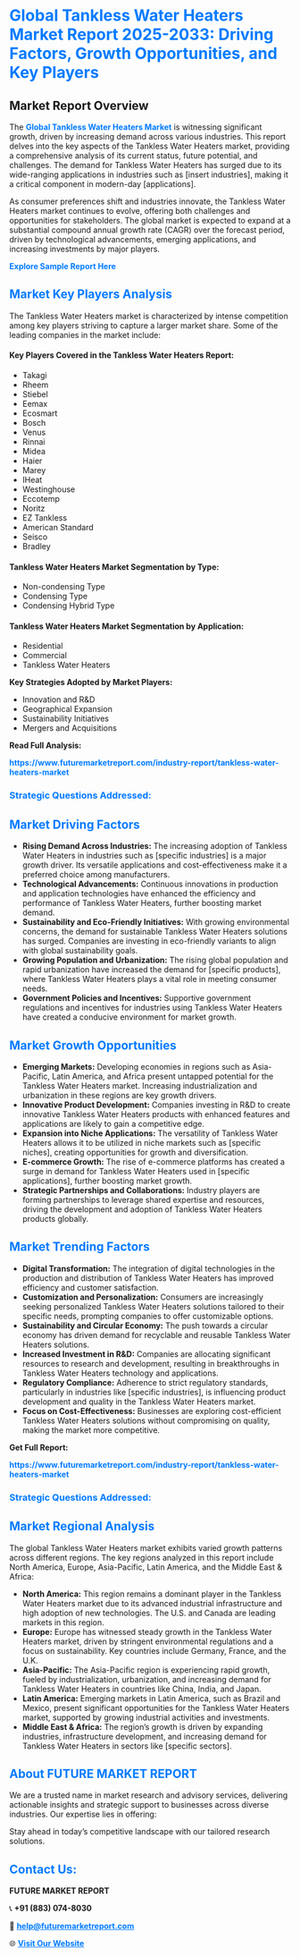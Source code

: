 <h1 style="color: #007BFF;">Global Tankless Water Heaters Market Report 2025-2033: Driving Factors, Growth Opportunities, and Key Players</h1>

<section id="overview">
<h2>Market Report Overview</h2>
<p>The <a href="https://www.futuremarketreport.com/industry-report/tankless-water-heaters-market" style="color: #007BFF; text-decoration: none;"><strong>Global Tankless Water Heaters Market</strong></a> is witnessing significant growth, driven by increasing demand across various industries. This report delves into the key aspects of the Tankless Water Heaters market, providing a comprehensive analysis of its current status, future potential, and challenges. The demand for Tankless Water Heaters has surged due to its wide-ranging applications in industries such as [insert industries], making it a critical component in modern-day [applications].</p>
<p>As consumer preferences shift and industries innovate, the Tankless Water Heaters market continues to evolve, offering both challenges and opportunities for stakeholders. The global market is expected to expand at a substantial compound annual growth rate (CAGR) over the forecast period, driven by technological advancements, emerging applications, and increasing investments by major players.</p>
</section>

<section id="overview">
<p><a href="https://www.futuremarketreport.com/request-sample/reportId=111077" style="color: #007BFF; text-decoration: none;"><strong>Explore Sample Report Here</strong></a></p>
</section>

<section id="key-players">
<h2 style="color: #007BFF;">Market Key Players Analysis</h2>
<p>The Tankless Water Heaters market is characterized by intense competition among key players striving to capture a larger market share. Some of the leading companies in the market include:</p>
<h4>Key Players Covered in the Tankless Water Heaters Report:</h4>
<ul><li>Takagi</li><li>Rheem</li><li>Stiebel</li><li>Eemax</li><li>Ecosmart</li><li>Bosch</li><li>Venus</li><li>Rinnai</li><li>Midea</li><li>Haier</li><li>Marey</li><li>IHeat</li><li>Westinghouse</li><li>Eccotemp</li><li>Noritz</li><li>EZ Tankless</li><li>American Standard</li><li>Seisco</li><li>Bradley</li></ul>
<h4>Tankless Water Heaters Market Segmentation by Type:</h4>
<ul><li>Non-condensing Type</li><li>Condensing Type</li><li>Condensing Hybrid Type</li></ul>

<h4>Tankless Water Heaters Market Segmentation by Application:</h4>
<ul><li>Residential</li><li>Commercial</li><li>Tankless Water Heaters</li></ul>
<p><strong>Key Strategies Adopted by Market Players:</strong></p>
<ul>
<li>Innovation and R&D</li>
<li>Geographical Expansion</li>
<li>Sustainability Initiatives</li>
<li>Mergers and Acquisitions</li>
</ul>
</section>

<section>
<p><strong>Read Full Analysis: </strong></p><a href="https://www.futuremarketreport.com/industry-report/tankless-water-heaters-market" style="color: #007BFF; text-decoration: none;"><strong>https://www.futuremarketreport.com/industry-report/tankless-water-heaters-market</strong></a>
<h3 style="color: #007BFF;">Strategic Questions Addressed:</h3>
</section>

<section id="driving-factors">
<h2 style="color: #007BFF;">Market Driving Factors</h2>
<ul>
<li><strong>Rising Demand Across Industries:</strong> The increasing adoption of Tankless Water Heaters in industries such as [specific industries] is a major growth driver. Its versatile applications and cost-effectiveness make it a preferred choice among manufacturers.</li>
<li><strong>Technological Advancements:</strong> Continuous innovations in production and application technologies have enhanced the efficiency and performance of Tankless Water Heaters, further boosting market demand.</li>
<li><strong>Sustainability and Eco-Friendly Initiatives:</strong> With growing environmental concerns, the demand for sustainable Tankless Water Heaters solutions has surged. Companies are investing in eco-friendly variants to align with global sustainability goals.</li>
<li><strong>Growing Population and Urbanization:</strong> The rising global population and rapid urbanization have increased the demand for [specific products], where Tankless Water Heaters plays a vital role in meeting consumer needs.</li>
<li><strong>Government Policies and Incentives:</strong> Supportive government regulations and incentives for industries using Tankless Water Heaters have created a conducive environment for market growth.</li>
</ul>
</section>

<section id="growth-opportunities">
<h2 style="color: #007BFF;">Market Growth Opportunities</h2>
<ul>
<li><strong>Emerging Markets:</strong> Developing economies in regions such as Asia-Pacific, Latin America, and Africa present untapped potential for the Tankless Water Heaters market. Increasing industrialization and urbanization in these regions are key growth drivers.</li>
<li><strong>Innovative Product Development:</strong> Companies investing in R&D to create innovative Tankless Water Heaters products with enhanced features and applications are likely to gain a competitive edge.</li>
<li><strong>Expansion into Niche Applications:</strong> The versatility of Tankless Water Heaters allows it to be utilized in niche markets such as [specific niches], creating opportunities for growth and diversification.</li>
<li><strong>E-commerce Growth:</strong> The rise of e-commerce platforms has created a surge in demand for Tankless Water Heaters used in [specific applications], further boosting market growth.</li>
<li><strong>Strategic Partnerships and Collaborations:</strong> Industry players are forming partnerships to leverage shared expertise and resources, driving the development and adoption of Tankless Water Heaters products globally.</li>
</ul>
</section>

<section id="trending-factors">
<h2 style="color: #007BFF;">Market Trending Factors</h2>
<ul>
<li><strong>Digital Transformation:</strong> The integration of digital technologies in the production and distribution of Tankless Water Heaters has improved efficiency and customer satisfaction.</li>
<li><strong>Customization and Personalization:</strong> Consumers are increasingly seeking personalized Tankless Water Heaters solutions tailored to their specific needs, prompting companies to offer customizable options.</li>
<li><strong>Sustainability and Circular Economy:</strong> The push towards a circular economy has driven demand for recyclable and reusable Tankless Water Heaters solutions.</li>
<li><strong>Increased Investment in R&D:</strong> Companies are allocating significant resources to research and development, resulting in breakthroughs in Tankless Water Heaters technology and applications.</li>
<li><strong>Regulatory Compliance:</strong> Adherence to strict regulatory standards, particularly in industries like [specific industries], is influencing product development and quality in the Tankless Water Heaters market.</li>
<li><strong>Focus on Cost-Effectiveness:</strong> Businesses are exploring cost-efficient Tankless Water Heaters solutions without compromising on quality, making the market more competitive.</li>
</ul>
</section>

<section>
<p><strong>Get Full Report: </strong></p><a href="https://www.futuremarketreport.com/industry-report/tankless-water-heaters-market" style="color: #007BFF; text-decoration: none;"><strong>https://www.futuremarketreport.com/industry-report/tankless-water-heaters-market</strong></a>
<h3 style="color: #007BFF;">Strategic Questions Addressed:</h3>
</section>


<section id="regional-analysis">
<h2 style="color: #007BFF;">Market Regional Analysis</h2>
<p>The global Tankless Water Heaters market exhibits varied growth patterns across different regions. The key regions analyzed in this report include North America, Europe, Asia-Pacific, Latin America, and the Middle East & Africa:</p>
<ul>
<li><strong>North America:</strong> This region remains a dominant player in the Tankless Water Heaters market due to its advanced industrial infrastructure and high adoption of new technologies. The U.S. and Canada are leading markets in this region.</li>
<li><strong>Europe:</strong> Europe has witnessed steady growth in the Tankless Water Heaters market, driven by stringent environmental regulations and a focus on sustainability. Key countries include Germany, France, and the U.K.</li>
<li><strong>Asia-Pacific:</strong> The Asia-Pacific region is experiencing rapid growth, fueled by industrialization, urbanization, and increasing demand for Tankless Water Heaters in countries like China, India, and Japan.</li>
<li><strong>Latin America:</strong> Emerging markets in Latin America, such as Brazil and Mexico, present significant opportunities for the Tankless Water Heaters market, supported by growing industrial activities and investments.</li>
<li><strong>Middle East & Africa:</strong> The region’s growth is driven by expanding industries, infrastructure development, and increasing demand for Tankless Water Heaters in sectors like [specific sectors].</li>
</ul>
</section>

<footer>
<h2 style="color: #007BFF;">About FUTURE MARKET REPORT</h2>
<p>We are a trusted name in market research and advisory services, delivering actionable insights and strategic support to businesses across diverse industries. Our expertise lies in offering:</p>

<p>Stay ahead in today’s competitive landscape with our tailored research solutions.</p>

<h2 style="color: #007BFF;">Contact Us:</h2>
<p><strong>FUTURE MARKET REPORT</strong></p>
<p>📞 <strong>+91 (883) 074-8030</strong></p>
<p>📧 <strong><a href="mailto:help@futuremarketreport.com" style="color: #007BFF;">help@futuremarketreport.com</a></strong></p>
<p>🌐 <strong><a href="https://www.futuremarketreport.com/" style="color: #007BFF;">Visit Our Website</a></strong></p>
</footer>